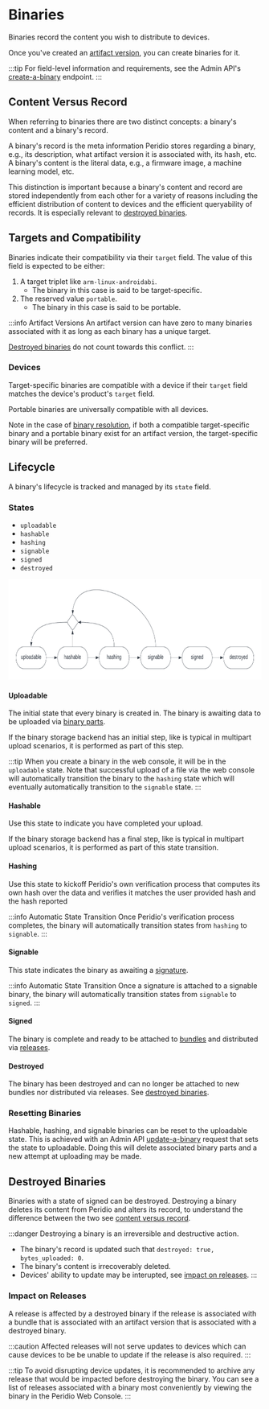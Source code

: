# Binaries

Binaries record the content you wish to distribute to devices.

Once you've created an [artifact version](artifact-versions), you can create binaries for it.

:::tip
For field-level information and requirements, see the Admin API's [create-a-binary](/admin-api#binaries/operation/create-a-binary) endpoint.
:::

## Content Versus Record

When referring to binaries there are two distinct concepts: a binary's content and a binary's record.

A binary's record is the meta information Peridio stores regarding a binary, e.g., its description, what artifact version it is associated with, its hash, etc. A binary's content is the literal data, e.g., a firmware image, a machine learning model, etc.

This distinction is important because a binary's content and record are stored independently from each other for a variety of reasons including the efficient distribution of content to devices and the efficient queryability of records. It is especially relevant to [destroyed binaries](#destroyed-binaries).

## Targets and Compatibility

Binaries indicate their compatibility via their `target` field. The value of this field is expected to be either:

1. A target triplet like `arm-linux-androidabi`.
    - The binary in this case is said to be target-specific.
2. The reserved value `portable`.
    - The binary in this case is said to be portable.

:::info Artifact Versions
An artifact version can have zero to many binaries associated with it as long as each binary has a unique target.

[Destroyed binaries](#destroyed-binaries) do not count towards this conflict.
:::

### Devices
Target-specific binaries are compatible with a device if their `target` field matches the device's product's `target` field.

Portable binaries are universally compatible with all devices.

Note in the case of [binary resolution](/reference/cohorts.md#bianry-resolution), if both a compatible target-specific binary and a portable binary exist for an artifact version, the target-specific binary will be preferred.

## Lifecycle

A binary's lifecycle is tracked and managed by its `state` field.

### States

- `uploadable`
- `hashable`
- `hashing`
- `signable`
- `signed`
- `destroyed`

<img src="/img/binary-states.png" height="200" />

#### Uploadable

The initial state that every binary is created in. The binary is awaiting data to be uploaded via [binary parts](/reference/binary-parts.md).

If the binary storage backend has an initial step, like is typical in multipart upload scenarios, it is performed as part of this step.

:::tip
When you create a binary in the web console, it will be in the `uploadable` state. Note that successful upload of a file via the web console will automatically transition the binary to the `hashing` state which will eventually automatically transition to the `signable` state.
:::

#### Hashable

Use this state to indicate you have completed your upload.

If the binary storage backend has a final step, like is typical in multipart upload scenarios, it is performed as part of this state transition.

#### Hashing

Use this state to kickoff Peridio's own verification process that computes its own hash over the data and verifies it matches the user provided hash and the hash reported

:::info Automatic State Transition
Once Peridio's verification process completes, the binary will automatically transition states from `hashing` to `signable`.
:::

#### Signable

This state indicates the binary as awaiting a [signature](/reference/binary-signatures.md).

:::info Automatic State Transition
Once a signature is attached to a signable binary, the binary will automatically transition states from `signable` to `signed`.
:::

#### Signed

The binary is complete and ready to be attached to [bundles](/reference/bundles.md) and distributed via [releases](/reference/releases.md).

#### Destroyed

The binary has been destroyed and can no longer be attached to new bundles nor distributed via releases. See [destroyed binaries](#destroyed-binaries).

### Resetting Binaries

Hashable, hashing, and signable binaries can be reset to the uploadable state. This is achieved with an Admin API [update-a-binary](/admin-api#binaries/operation/update-a-binary) request that sets the state to uploadable. Doing this will delete associated binary parts and a new attempt at uploading may be made.

## Destroyed Binaries

Binaries with a state of signed can be destroyed. Destroying a binary deletes its content from Peridio and alters its record, to understand the difference between the two see [content versus record](#content-versus-record).

:::danger
Destroying a binary is an irreversible and destructive action.

- The binary's record is updated such that `destroyed: true, bytes_uploaded: 0`.
- The binary's content is irrecoverably deleted.
- Devices' ability to update may be interupted, see [impact on releases](#impact-on-releases).
:::

### Impact on Releases

A release is affected by a destroyed binary if the release is associated with a bundle that is associated with an artifact version that is associated with a destroyed binary.

:::caution
Affected releases will not serve updates to devices which can cause devices to be be unable to update if the release is also required.
:::

:::tip
To avoid disrupting device updates, it is recommended to archive any release that would be impacted before destroying the binary. You can see a list of releases associated with a binary most conveniently by viewing the binary in the Peridio Web Console.
:::

